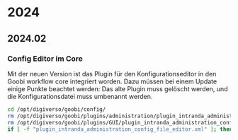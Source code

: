 # 2024

## 2024.02

### Config Editor im Core
Mit der neuen Version ist das Plugin für den Konfigurationseditor in den Goobi workflow core integriert worden. Dazu müssen bei einem Update einige Punkte beachtet werden: Das alte Plugin muss gelöscht werden, und die Konfigurationsdatei muss umbenannt werden.

```bash
cd /opt/digiverso/goobi/config/
rm /opt/digiverso/goobi/plugins/administration/plugin_intranda_administration_config_file_editor.jar
rm /opt/digiverso/goobi/plugins/GUI/plugin_intranda_administration_config_file_editor-GUI.jar
if [ -f "plugin_intranda_administration_config_file_editor.xml" ]; then mv plugin_intranda_administration_config_file_editor.xml goobi_configeditor.xml; else if [ ! -f "goobi_configeditor.xml" ]; then wget https://github.com/intranda/goobi-workflow/blob/master/Goobi/install/config/goobi_configeditor.xml; fi; fi
```

